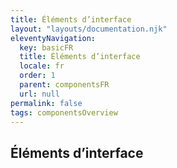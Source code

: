 ```yaml
---
title: Éléments d’interface
layout: "layouts/documentation.njk"
eleventyNavigation:
  key: basicFR
  title: Éléments d’interface
  locale: fr
  order: 1
  parent: componentsFR
  url: null
permalink: false
tags: componentsOverview
---
```


## Éléments d’interface